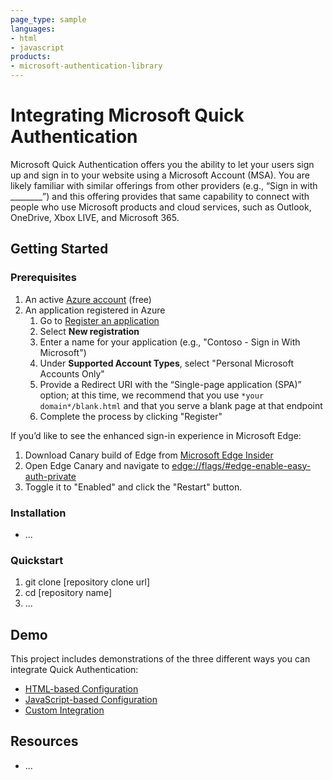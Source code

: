 ```yaml
---
page_type: sample
languages:
- html
- javascript
products:
- microsoft-authentication-library
---
```


# Integrating Microsoft Quick Authentication

Microsoft Quick Authentication offers you the ability to let your users sign up and sign in to your website using a Microsoft Account (MSA). You are likely familiar with similar offerings from other providers (e.g., “Sign in with ________”) and this offering provides that same capability to connect with people who use Microsoft products and cloud services, such as Outlook, OneDrive, Xbox LIVE, and Microsoft 365.

## Getting Started

### Prerequisites

1. An active [Azure account](https://signup.azure.com/) (free)
1. An application registered in Azure
    1. Go to [Register an application](https://ms.portal.azure.com/#blade/Microsoft_AAD_IAM/ActiveDirectoryMenuBlade/RegisteredApps)
    1. Select **New registration**
    1. Enter a name for your application (e.g., "Contoso - Sign in With Microsoft")
    1. Under **Supported Account Types**, select "Personal Microsoft Accounts Only"
    1. Provide a Redirect URI with the “Single-page application (SPA)” option; at this time, we recommend that you use `*your domain*/blank.html` and that you serve a blank page at that endpoint
    1. Complete the process by clicking "Register"

If you’d like to see the enhanced sign-in experience in Microsoft Edge:

1. Download Canary build of Edge from [Microsoft Edge Insider](https://www.microsoftedgeinsider.com/en-us/download/)
1. Open Edge Canary and navigate to [edge://flags/#edge-enable-easy-auth-private](edge://flags/#edge-enable-easy-auth-private)
1. Toggle it to "Enabled" and click the "Restart" button.


### Installation

- ...

### Quickstart

1. git clone [repository clone url]
2. cd [repository name]
3. ...


## Demo

This project includes demonstrations of the three different ways you can integrate Quick Authentication:

* [HTML-based Configuration](./demos/quick_auth_markup.html)
* [JavaScript-based Configuration](./demos/quick_auth_js.html)
* [Custom Integration](./demos/quick_auth_custom.html)

## Resources

- ...
